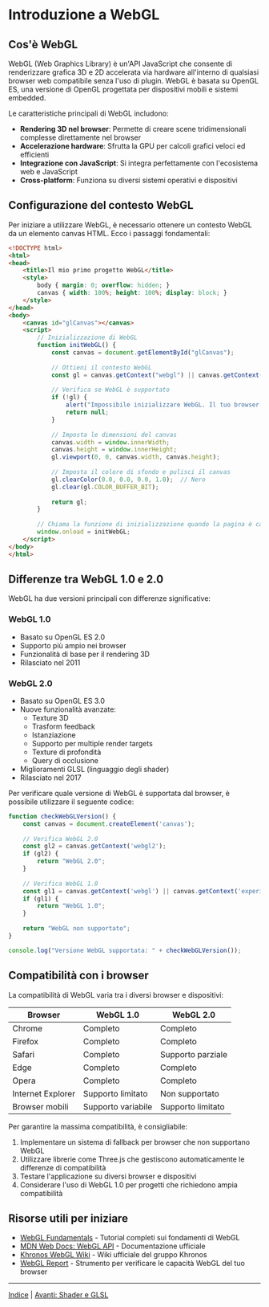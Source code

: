 # Introduzione a WebGL

## Cos'è WebGL

WebGL (Web Graphics Library) è un'API JavaScript che consente di renderizzare grafica 3D e 2D accelerata via hardware all'interno di qualsiasi browser web compatibile senza l'uso di plugin. WebGL è basata su OpenGL ES, una versione di OpenGL progettata per dispositivi mobili e sistemi embedded.

Le caratteristiche principali di WebGL includono:

- **Rendering 3D nel browser**: Permette di creare scene tridimensionali complesse direttamente nel browser
- **Accelerazione hardware**: Sfrutta la GPU per calcoli grafici veloci ed efficienti
- **Integrazione con JavaScript**: Si integra perfettamente con l'ecosistema web e JavaScript
- **Cross-platform**: Funziona su diversi sistemi operativi e dispositivi

## Configurazione del contesto WebGL

Per iniziare a utilizzare WebGL, è necessario ottenere un contesto WebGL da un elemento canvas HTML. Ecco i passaggi fondamentali:

```html
<!DOCTYPE html>
<html>
<head>
    <title>Il mio primo progetto WebGL</title>
    <style>
        body { margin: 0; overflow: hidden; }
        canvas { width: 100%; height: 100%; display: block; }
    </style>
</head>
<body>
    <canvas id="glCanvas"></canvas>
    <script>
        // Inizializzazione di WebGL
        function initWebGL() {
            const canvas = document.getElementById("glCanvas");
            
            // Ottieni il contesto WebGL
            const gl = canvas.getContext("webgl") || canvas.getContext("experimental-webgl");
            
            // Verifica se WebGL è supportato
            if (!gl) {
                alert("Impossibile inizializzare WebGL. Il tuo browser potrebbe non supportarlo.");
                return null;
            }
            
            // Imposta le dimensioni del canvas
            canvas.width = window.innerWidth;
            canvas.height = window.innerHeight;
            gl.viewport(0, 0, canvas.width, canvas.height);
            
            // Imposta il colore di sfondo e pulisci il canvas
            gl.clearColor(0.0, 0.0, 0.0, 1.0);  // Nero
            gl.clear(gl.COLOR_BUFFER_BIT);
            
            return gl;
        }
        
        // Chiama la funzione di inizializzazione quando la pagina è caricata
        window.onload = initWebGL;
    </script>
</body>
</html>
```

## Differenze tra WebGL 1.0 e 2.0

WebGL ha due versioni principali con differenze significative:

### WebGL 1.0
- Basato su OpenGL ES 2.0
- Supporto più ampio nei browser
- Funzionalità di base per il rendering 3D
- Rilasciato nel 2011

### WebGL 2.0
- Basato su OpenGL ES 3.0
- Nuove funzionalità avanzate:
  - Texture 3D
  - Trasform feedback
  - Istanziazione
  - Supporto per multiple render targets
  - Texture di profondità
  - Query di occlusione
- Miglioramenti GLSL (linguaggio degli shader)
- Rilasciato nel 2017

Per verificare quale versione di WebGL è supportata dal browser, è possibile utilizzare il seguente codice:

```javascript
function checkWebGLVersion() {
    const canvas = document.createElement('canvas');
    
    // Verifica WebGL 2.0
    const gl2 = canvas.getContext('webgl2');
    if (gl2) {
        return "WebGL 2.0";
    }
    
    // Verifica WebGL 1.0
    const gl1 = canvas.getContext('webgl') || canvas.getContext('experimental-webgl');
    if (gl1) {
        return "WebGL 1.0";
    }
    
    return "WebGL non supportato";
}

console.log("Versione WebGL supportata: " + checkWebGLVersion());
```

## Compatibilità con i browser

La compatibilità di WebGL varia tra i diversi browser e dispositivi:

| Browser | WebGL 1.0 | WebGL 2.0 |
|---------|-----------|----------|
| Chrome | Completo | Completo |
| Firefox | Completo | Completo |
| Safari | Completo | Supporto parziale |
| Edge | Completo | Completo |
| Opera | Completo | Completo |
| Internet Explorer | Supporto limitato | Non supportato |
| Browser mobili | Supporto variabile | Supporto limitato |

Per garantire la massima compatibilità, è consigliabile:

1. Implementare un sistema di fallback per browser che non supportano WebGL
2. Utilizzare librerie come Three.js che gestiscono automaticamente le differenze di compatibilità
3. Testare l'applicazione su diversi browser e dispositivi
4. Considerare l'uso di WebGL 1.0 per progetti che richiedono ampia compatibilità

## Risorse utili per iniziare

- [WebGL Fundamentals](https://webglfundamentals.org/) - Tutorial completi sui fondamenti di WebGL
- [MDN Web Docs: WebGL API](https://developer.mozilla.org/en-US/docs/Web/API/WebGL_API) - Documentazione ufficiale
- [Khronos WebGL Wiki](https://www.khronos.org/webgl/wiki/) - Wiki ufficiale del gruppo Khronos
- [WebGL Report](https://webglreport.com/) - Strumento per verificare le capacità WebGL del tuo browser

---

[Indice](../README.md) | [Avanti: Shader e GLSL](./02_Shader_GLSL.md)